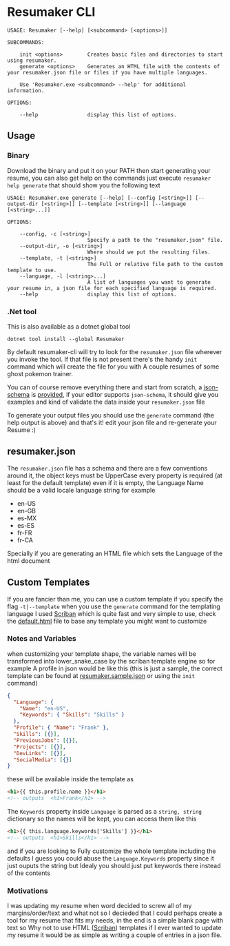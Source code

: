 [scriban]: https://https://github.com/lunet-io/scriban

# Resumaker CLI

```
USAGE: Resumaker [--help] [<subcommand> [<options>]]

SUBCOMMANDS:

    init <options>        Creates basic files and directories to start using resumaker.
    generate <options>    Generates an HTML file with the contents of your resumaker.json file or files if you have multiple languages.

    Use 'Resumaker.exe <subcommand> --help' for additional information.

OPTIONS:

    --help                display this list of options.
```

## Usage

### Binary

Download the binary and put it on your PATH then start generating your resume, you can also get help on the commands just execute
`resumaker help generate` that should show you the following text

```
USAGE: Resumaker.exe generate [--help] [--config [<string>]] [--output-dir [<string>]] [--template [<string>]] [--language [<string>...]]

OPTIONS:

    --config, -c [<string>]
                          Specify a path to the "resumaker.json" file.
    --output-dir, -o [<string>]
                          Where should we put the resulting files.
    --template, -t [<string>]
                          The Full or relative file path to the custom template to use.
    --language, -l [<string>...]
                          A list of languages you want to generate your resume in, a json file for each specified language is required.
    --help                display this list of options.
```

### .Net tool

This is also available as a dotnet global tool

```
dotnet tool install --global Resumaker
```

By default resumaker-cli will try to look for the `resumaker.json` file wherever you invoke the tool. If that file is not present there's the handy `init` command which will create the file for you with A couple resumes of some ghost pokemon trainer.

You can of course remove everything there and start from scratch, a [json-schema](https://json-schema.org/) is [provided](https://github.com/AngelMunoz/Resumaker/blob/master/resumaker.schema.json), if your editor supports `json-schema`, it should give you examples and kind of validate the data inside your `resumaker.json` file

To generate your output files you should use the `generate` command (the help output is above) and that's it! edit your json file and re-generate your Resume :)

## resumaker.json

The `resumaker.json` file has a schema and there are a few conventions around it, the object keys must be UpperCase every property is required (at least for the default template) even if it is empty, the Language Name should be a valid locale language string for example

- en-US
- en-GB
- es-MX
- es-ES
- fr-FR
- fr-CA

Specially if you are generating an HTML file which sets the Language of the html document

## Custom Templates

If you are fancier than me, you can use a custom template if you specify the flag `-t|--template` when you use the `generate` command for the templating language I used [Scriban] which is quite fast and very simple to use, check the [default.html](https://github.com/AngelMunoz/Resumaker/blob/master/templates/default.html) file to base any template you might want to customize

### Notes and Variables

when customizing your template shape, the variable names will be transformed into lower_snake_case by the scriban template engine so for example A profile in json would be like this (this is just a sample, the correct template can be found at [resumaker.sample.json](https://github.com/AngelMunoz/Resumaker/blob/master/resumaker.sample.json) or using the `init` command)

```json
{
  "Language": {
    "Name": "en-US",
    "Keywords": { "Skills": "Skills" }
  },
  "Profile": { "Name": "Frank" },
  "Skills": [{}],
  "PreviousJobs": [{}],
  "Projects": [{}],
  "DevLinks": [{}],
  "SocialMedia": [{}]
}
```

these will be available inside the template as

```html
<h1>{{ this.profile.name }}</h1>
<!-- outputs  <h1>Frank</h1> -->
```

The `Keywords` property inside `Language` is parsed as a `string, string` dictionary so the names will be kept, you can access them like this

```html
<h1>{{ this.language.keywords['Skills'] }}</h1>
<!-- outputs  <h1>Skills</h1> -->
```

and if you are looking to Fully customize the whole template including the defaults I guess you could abuse the `Language.Keywords` property since it just ouputs the string but Idealy you should just put keywords there instead of the contents

### Motivations

I was updating my resume when word decided to screw all of my margins/order/text and what not so I decieded that I could perhaps create a tool for my resume that fits my needs, in the end is a simple blank page with text so Why not to use HTML ([Scriban]) templates if I ever wanted to update my resume it would be as simple as writing a couple of entries in a json file.
